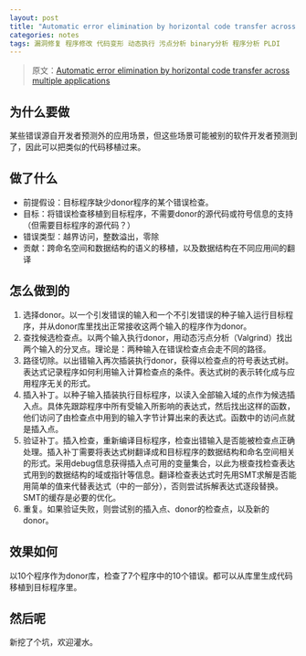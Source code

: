```yaml
---
layout: post
title: "Automatic error elimination by horizontal code transfer across multiple applications (2015)"
categories: notes
tags: 漏洞修复 程序修改 代码变形 动态执行 污点分析 binary分析 程序分析 PLDI 
---
```


> 原文：[Automatic error elimination by horizontal code transfer across multiple applications][src] 

[src]: http://dl.acm.org/citation.cfm?id=2737988

## 为什么要做
某些错误源自开发者预测外的应用场景，但这些场景可能被别的软件开发者预测到了，因此可以把类似的代码移植过来。

## 做了什么
* 前提假设：目标程序缺少donor程序的某个错误检查。
* 目标：将错误检查移植到目标程序，不需要donor的源代码或符号信息的支持（但需要目标程序的源代码？）
* 错误类型：越界访问，整数溢出，零除
* 贡献：跨命名空间和数据结构的语义的移植，以及数据结构在不同应用间的翻译

## 怎么做到的
1. 选择donor。以一个引发错误的输入和一个不引发错误的种子输入运行目标程序，并从donor库里找出正常接收这两个输入的程序作为donor。
2. 查找候选检查点。以两个输入执行donor，用动态污点分析（Valgrind）找出两个输入的分叉点。理论是：两种输入在错误检查点会走不同的路径。
3. 路径切除。以出错输入再次插装执行donor，获得以检查点的符号表达式树。表达式记录程序如何利用输入计算检查点的条件。表达式树的表示转化成与应用程序无关的形式。
4. 插入补丁。以种子输入插装执行目标程序，以读入全部输入域的点作为候选插入点。具体先跟踪程序中所有受输入所影响的表达式，然后找出这样的函数，他们访问了由检查点中用到的输入字节计算出来的表达式。函数中的访问点就是插入点。
5. 验证补丁。插入检查，重新编译目标程序，检查出错输入是否能被检查点正确处理。插入补丁需要将表达式树翻译成和目标程序的数据结构和命名空间相关的形式。采用debug信息获得插入点可用的变量集合，以此为根查找检查表达式用到的数据结构的域或指针等信息。翻译检查表达式时先用SMT求解是否能用简单的值来代替表达式（中的一部分），否则尝试拆解表达式逐段替换。SMT的缓存是必要的优化。
6. 重复。如果验证失败，则尝试别的插入点、donor的检查点，以及新的donor。

## 效果如何
以10个程序作为donor库，检查了7个程序中的10个错误。都可以从库里生成代码移植到目标程序里。

## 然后呢
新挖了个坑，欢迎灌水。